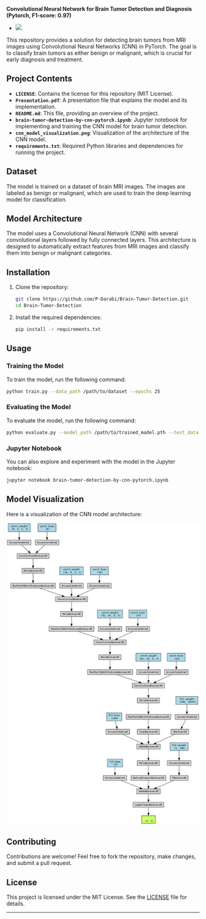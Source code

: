**Convolutional Neural Network for Brain Tumor Detection and Diagnosis (Pytorch, F1-score: 0.97)**

* ![](https://assets.neurosurgicalatlas.com/aaroncohen-gadol-com/patients/brain-tumor-fig1.jpg)

This repository provides a solution for detecting brain tumors from MRI images using Convolutional Neural Networks (CNN) in PyTorch. The goal is to classify brain tumors as either benign or malignant, which is crucial for early diagnosis and treatment.

## Project Contents

- **`LICENSE`**: Contains the license for this repository (MIT License).
- **`Presentation.pdf`**: A presentation file that explains the model and its implementation.
- **`README.md`**: This file, providing an overview of the project.
- **`brain-tumor-detection-by-cnn-pytorch.ipynb`**: Jupyter notebook for implementing and training the CNN model for brain tumor detection.
- **`cnn_model_visualization.png`**: Visualization of the architecture of the CNN model.
- **`requirements.txt`**: Required Python libraries and dependencies for running the project.

## Dataset

The model is trained on a dataset of brain MRI images. The images are labeled as benign or malignant, which are used to train the deep learning model for classification.

## Model Architecture

The model uses a Convolutional Neural Network (CNN) with several convolutional layers followed by fully connected layers. This architecture is designed to automatically extract features from MRI images and classify them into benign or malignant categories.

## Installation

1. Clone the repository:

    ```bash
    git clone https://github.com/P-Darabi/Brain-Tumor-Detection.git
    cd Brain-Tumor-Detection
    ```

2. Install the required dependencies:

    ```bash
    pip install -r requirements.txt
    ```

## Usage

### Training the Model

To train the model, run the following command:

```bash
python train.py --data_path /path/to/dataset --epochs 25
```

### Evaluating the Model

To evaluate the model, run the following command:

```bash
python evaluate.py --model_path /path/to/trained_model.pth --test_data /path/to/test_data
```

### Jupyter Notebook

You can also explore and experiment with the model in the Jupyter notebook:

```bash
jupyter notebook brain-tumor-detection-by-cnn-pytorch.ipynb
```

## Model Visualization

Here is a visualization of the CNN model architecture:

![CNN Model Visualization](cnn_model_visualization.png)

## Contributing

Contributions are welcome! Feel free to fork the repository, make changes, and submit a pull request.

## License

This project is licensed under the MIT License. See the [LICENSE](LICENSE) file for details.

---

